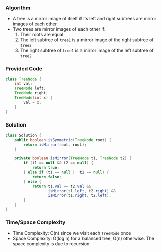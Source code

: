 ### Algorithm

- A tree is a mirror image of itself if its left and right subtrees are mirror images of each other.
- Two trees are mirror images of each other if:
    1. Their roots are equal
    1. The left subtree of `tree1` is a mirror image of the right subtree of `tree2`
    1. The right subtree of `tree1` is a mirror image of the left subtree of `tree2`

### Provided Code

```java
class TreeNode {
    int val;
    TreeNode left;
    TreeNode right;
    TreeNode(int x) {
        val = x;
    }
}
```

### Solution

```java
class Solution {
    public boolean isSymmetric(TreeNode root) {
        return isMirror(root, root);
    }

    private boolean isMirror(TreeNode t1, TreeNode t2) {
        if (t1 == null && t2 == null) {
            return true;
        } else if (t1 == null || t2 == null) {
            return false;
        } else {
            return t1.val == t2.val &&
                   isMirror(t1.left, t2.right) &&
                   isMirror(t1.right, t2.left);
        }
    }
}
```

### Time/Space Complexity

-  Time Complexity: O(n) since we visit each `TreeNode` once
- Space Complexity: O(log n) for a balanced tree, O(n) otherwise. The space complexity is due to recursion.
